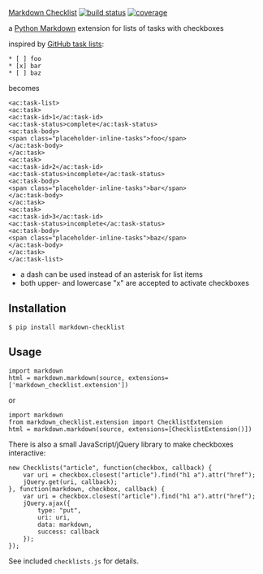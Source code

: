 [Markdown Checklist](https://github.com/FND/markdown-checklist)
[![build status](https://secure.travis-ci.org/FND/markdown-checklist.png)](http://travis-ci.org/FND/markdown-checklist)
[![coverage](https://coveralls.io/repos/FND/markdown-checklist/badge.png)](https://coveralls.io/r/FND/markdown-checklist)

a [Python Markdown](http://pythonhosted.org/Markdown/) extension for lists of
tasks with checkboxes

inspired by
[GitHub task lists](https://github.com/blog/1375-task-lists-in-gfm-issues-pulls-comments):

    * [ ] foo
    * [x] bar
    * [ ] baz

becomes

    <ac:task-list>
    <ac:task>
    <ac:task-id>1</ac:task-id>
    <ac:task-status>complete</ac:task-status>
    <ac:task-body>
    <span class="placeholder-inline-tasks">foo</span>
    </ac:task-body>
    </ac:task>
    <ac:task>
    <ac:task-id>2</ac:task-id>
    <ac:task-status>incomplete</ac:task-status>
    <ac:task-body>
    <span class="placeholder-inline-tasks">bar</span>
    </ac:task-body>
    </ac:task>
    <ac:task>
    <ac:task-id>3</ac:task-id>
    <ac:task-status>incomplete</ac:task-status>
    <ac:task-body>
    <span class="placeholder-inline-tasks">baz</span>
    </ac:task-body>
    </ac:task>
    </ac:task-list>

* a dash can be used instead of an asterisk for list items
* both upper- and lowercase "x" are accepted to activate checkboxes


Installation
------------

    $ pip install markdown-checklist


Usage
-----

    import markdown
    html = markdown.markdown(source, extensions=['markdown_checklist.extension'])

or

    import markdown
    from markdown_checklist.extension import ChecklistExtension
    html = markdown.markdown(source, extensions=[ChecklistExtension()])

There is also a small JavaScript/jQuery library to make checkboxes interactive:

    new Checklists("article", function(checkbox, callback) {
        var uri = checkbox.closest("article").find("h1 a").attr("href");
        jQuery.get(uri, callback);
    }, function(markdown, checkbox, callback) {
        var uri = checkbox.closest("article").find("h1 a").attr("href");
        jQuery.ajax({
            type: "put",
            uri: uri,
            data: markdown,
            success: callback
        });
    });

See included `checklists.js` for details.
